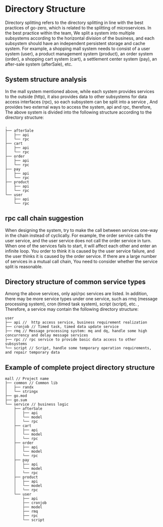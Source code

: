 # Directory Structure

Directory splitting refers to the directory splitting in line with the best practices of go-zero, which is related to the splitting of microservices. In the best practice within the team,
We split a system into multiple subsystems according to the horizontal division of the business, and each subsystem should have an independent persistent storage and cache system.
For example, a shopping mall system needs to consist of a user system (user), a product management system (product), an order system (order), a shopping cart system (cart), a settlement center system (pay), an after-sale system (afterSale), etc.

## System structure analysis
In the mall system mentioned above, while each system provides services to the outside (http), it also provides data to other subsystems for data access interfaces (rpc), so each subsystem can be split into a service , And provides two external ways to access the system, api and rpc, therefore,
The above system is divided into the following structure according to the directory structure:

```text
.
├── afterSale
│   ├── api
│   └── rpc
├── cart
│   ├── api
│   └── rpc
├── order
│   ├── api
│   └── rpc
├── pay
│   ├── api
│   └── rpc
├── product
│   ├── api
│   └── rpc
└── user
    ├── api
    └── rpc
```

## rpc call chain suggestion
When designing the system, try to make the call between services one-way in the chain instead of cyclically. For example, the order service calls the user service, and the user service does not call the order service in turn.
When one of the services fails to start, it will affect each other and enter an infinite loop. You order to think it is caused by the user service failure, and the user thinks it is caused by the order service. If there are a large number of services in a mutual call chain,
You need to consider whether the service split is reasonable.

## Directory structure of common service types
Among the above services, only api/rpc services are listed. In addition, there may be more service types under one service, such as rmq (message processing system), cron (timed task system), script (script), etc. ,
Therefore, a service may contain the following directory structure:

```text
user
├── api //  http access service, business requirement realization
├── cronjob // Timed task, timed data update service
├── rmq // Message processing system: mq and dq, handle some high concurrency and delay message services
├── rpc // rpc service to provide basic data access to other subsystems
└── script // Script, handle some temporary operation requirements, and repair temporary data
```

## Example of complete project directory structure
```text
mall // Project name
├── common // Common lib
│   ├── randx
│   └── stringx
├── go.mod
├── go.sum
└── service // business logic
    ├── afterSale
    │   ├── api
    │   └── model
    │   └── rpc
    ├── cart
    │   ├── api
    │   └── model
    │   └── rpc
    ├── order
    │   ├── api
    │   └── model
    │   └── rpc
    ├── pay
    │   ├── api
    │   └── model
    │   └── rpc
    ├── product
    │   ├── api
    │   └── model
    │   └── rpc
    └── user
        ├── api
        ├── cronjob
        ├── model
        ├── rmq
        ├── rpc
        └── script
```

